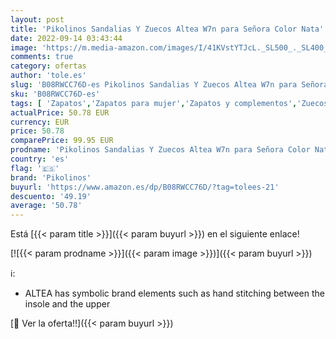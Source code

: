```yaml
---
layout: post
title: 'Pikolinos Sandalias Y Zuecos Altea W7n para Señora Color Nata'
date: 2022-09-14 03:43:44
image: 'https://m.media-amazon.com/images/I/41KVstYTJcL._SL500_._SL400_.jpg'
comments: true
category: ofertas
author: 'tole.es'
slug: 'B08RWCC76D-es Pikolinos Sandalias Y Zuecos Altea W7n para Señora Color Nata'
sku: 'B08RWCC76D-es'
tags: [ 'Zapatos','Zapatos para mujer','Zapatos y complementos','Zuecos de mujer','Zuecos y mules de mujer','pikolinos','zuecos','🇪🇸', ]
actualPrice: 50.78 EUR
currency: EUR
price: 50.78
comparePrice: 99.95 EUR
prodname: 'Pikolinos Sandalias Y Zuecos Altea W7n para Señora Color Nata'
country: 'es'
flag: '🇪🇸'
brand: 'Pikolinos'
buyurl: 'https://www.amazon.es/dp/B08RWCC76D/?tag=tolees-21'
descuento: '49.19'
average: '50.78'
---
```


Está [{{< param title >}}]({{< param buyurl >}}) en el siguiente enlace!

[![{{< param prodname >}}]({{< param image >}})]({{< param buyurl >}})

ℹ️:

- ALTEA has symbolic brand elements such as hand stitching between the insole and the upper

[🛒 Ver la oferta!!]({{< param buyurl >}})

